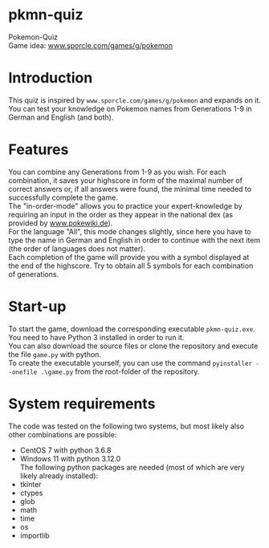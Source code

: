 # pkmn-quiz  
Pokemon-Quiz  
Game idea: www.sporcle.com/games/g/pokemon  

# Introduction    
This quiz is inspired by `www.sporcle.com/games/g/pokemon` and expands on it.  
You can test your knowledge on Pokemon names from Generations 1-9 in German and English (and both).  

# Features  
You can combine any Generations from 1-9 as you wish. 
For each combination, it saves your highscore in form of the maximal number of correct answers or, if all answers were found, the minimal time needed to successfully complete the game.  
The "in-order-mode" allows you to practice your expert-knowledge by requiring an input in the order as they appear in the national dex (as provided by www.pokewiki.de).  
For the language "All", this mode changes slightly, since here you have to type the name in German and English in order to continue with the next item (the order of languages does not matter).  
Each completion of the game will provide you with a symbol displayed at the end of the highscore. Try to obtain all 5 symbols for each combination of generations.  

# Start-up  
To start the game, download the corresponding executable `pkmn-quiz.exe`. You need to have Python 3 installed in order to run it.  
You can also download the source files or clone the repository and execute the file `game.py` with python.  
To create the executable yourself, you can use the command `pyinstaller --onefile .\game.py` from the root-folder of the repository.  

# System requirements  
The code was tested on the following two systems, but most likely also other combinations are possible:  
- CentOS 7 with python 3.6.8  
- Windows 11 with python 3.12.0  
The following python packages are needed (most of which are very likely already installed):  
- tkinter  
- ctypes  
- glob  
- math  
- time  
- os  
- importlib  
